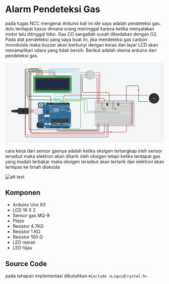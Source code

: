 # Alarm Pendeteksi Gas
pada tugas NCC mengenai Arduino kali ini ide saya adalah pendeteksi gas. dulu terdapat kasus dimana orang meninggal karena ketika menyalakan motor lalu ditinggal tidur. 
Gas CO sangatlah susah dibedakan dengan O2. Pada alat pendeteksi yang saya buat ini, jika mendeteksi gas carbon monoksida maka buzzer akan berbunyi dengan keras dan layar LCD akan menampilkan 
udara yang tidak bersih. Berikut adalah skema arduino dari pendeteksi gas.

![alt text](https://github.com/EEB12/Alarm-Pendeteksi-gas/blob/main/Arduino/skema.JPG?raw=true "Ilustrasi" )

cara kerja dari sensor gasnya adalah ketika oksigen tertangkap oleh sensor tersebut maka elektron akan ditarik oleh oksigen tetapi ketika terdapat
gas yang mudah terbakar maka oksigen tersebut akan tertarik dan elektron akan terlepas ke timah dioksida

![alt text](https://lastminuteengineers.com/wp-content/uploads/arduino/MQ2-Gas-Sensor-Working.gif?raw=true "Ilustrasi" )

## Komponen

* Arduino Uno R3
* LCD 16 X 2
* Sensor gas MQ-9
* Piezo
* Resistor 4.7KΩ
* Resistor 1 KΩ
* Resistor 100 Ω
* LED merah
* LED hijau

## Source Code
pada tahapan implementasi dibutuhkan  ``#include <LiquidCrystal.h>``